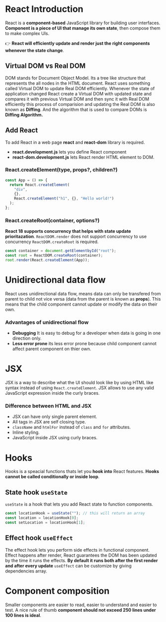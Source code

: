 # React Introduction

React is a **component-based** JavaScript library for building user interfaces. **Component is a piece of UI that manage its own state**, then compose them to make complex UIs. 

👉 **React will efficiently update and render just the right components whenever the state change**.

## Virtual DOM vs Real DOM

DOM stands for Document Object Model. Its a tree like structure that represents the all nodes in the HTML document. React uses something called Virtual DOM to update Real DOM efficiently. Whenever the state of application changed React create a Virtual DOM with updated state and compares it with previous Virtual DOM and then sync it with Real DOM efficiently this process of comparision and updating the Real DOM is also known as **Diffing**. And the algorithm that is used to compare DOMs is **Diffing Algorithm.**

## Add React

To add React in a web page **react** and **react-dom** library is required.

- **react.development.js** lets you define React component
- **react-dom.development.js** lets React render HTML element to DOM.

### React.createElement(type, props?, children?)

```js
const App = () => {
  return React.createElement(
    "div",
    {},
    React.createElement("h1", {}, "Hello world!")
  );
};
```

### React.createRoot(container, options?)

**React 18 supports concurrency that helps with state update prioritazation**. `ReactDOM.render` does not support concurrency to use concurrency `ReactDOM.createRoot` is required.

```js
const container = document.getElementbyId("root");
const root = ReactDOM.createRoot(container);
root.render(React.createElement(App));
```

# Unidirectional data flow

React uses unidirectional data flow, means data can only be transfered from parent to child not vice versa (data from the parent is known as **props**). This means that the child component cannot update or modify the data on their own.

### Advantages of unidirectional flow
 
- **Debugging** It is easy to debug for a developer when data is going in one direction only.
- **Less error prone** its less error prone because child component cannot affect parent component on thier own.

# JSX

JSX is a way to describe what the UI should look like by using HTML like syntax instead of using `React.createElement`. JSX allows to use any valid JavaScript expression inside the curly braces.

### Difference between HTML and JSX

- JSX can have only single parent element.
- All tags in JSX are self closing type.
- `className` and `htmlFor` instead of `class` and `for` attributes.
- Inline styling.
- JavaScript inside JSX using curly braces.

# Hooks

Hooks is a speacial functions thats let you **hook into** React features. **Hooks cannot be called conditionally or inside loop**.

## State hook `useState`

`useState` is a hook that lets you add React state to function components.

```js
const locationHook = useState(""); // this will return an array
const location = locationHook[0];
const setLocation = locationHook[1];
```

## Effect hook `useEffect`

The effect hook lets you perform side effects in functional component. Effect happens after render, React guarantees the DOM has been updated by the time it runs the effects. **By default it runs both after the first render and after every update** `useEffect` can be customize by giving dependencies array.

# Component composition

Smaller components are easier to read, easier to understand and easier to test. A nice rule of thumb **component should not exceed 250 lines under 100 lines is ideal**.